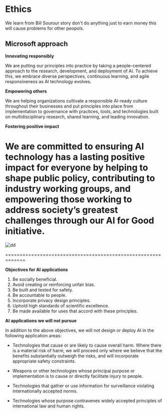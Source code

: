 # Ethics

We learn from Bill Sourour story don't do anything just to earn money this will cause problems for other peopols.

## Microsoft approach

**Innovating responsibly**

We are putting our principles into practice by taking a people-centered approach to the research, development, and deployment of AI. To achieve this, we embrace diverse perspectives, continuous learning, and agile responsiveness as AI technology evolves.

**Empowering others**

We are helping organizations cultivate a responsible AI-ready culture throughout their businesses and put principles into place from implementation to governance with practices, tools, and technologies built on multidisciplinary research, shared learning, and leading innovation.

**Fostering positive impact**

We are committed to ensuring AI technology has a lasting positive impact for everyone by helping to shape public policy, contributing to industry working groups, and empowering those working to address society’s greatest challenges through our AI for Good initiative.
========================================================
![dd](https://ethicalos.org/wp-content/uploads/2018/07/Screen-Shot-2018-07-05-at-8.18.27-PM-1024x612.png)

=============================================================

**Objectives for AI applications**

1. Be socially beneficial. 
2. Avoid creating or reinforcing unfair bias.
3. Be built and tested for safety.
4. Be accountable to people.
5. Incorporate privacy design principles.
6. Uphold high standards of scientific excellence.
7. Be made available for uses that accord with these principles.  

**AI applications we will not pursue**

In addition to the above objectives, we will not design or deploy AI in the following application areas:


* Technologies that cause or are likely to cause overall harm.  Where there is a material risk of harm, we will proceed only where we believe that the benefits substantially outweigh the risks, and will incorporate appropriate safety constraints.

* Weapons or other technologies whose principal purpose or implementation is to cause or directly facilitate injury to people.

* Technologies that gather or use information for surveillance violating internationally accepted norms.

* Technologies whose purpose contravenes widely accepted principles of international law and human rights.






